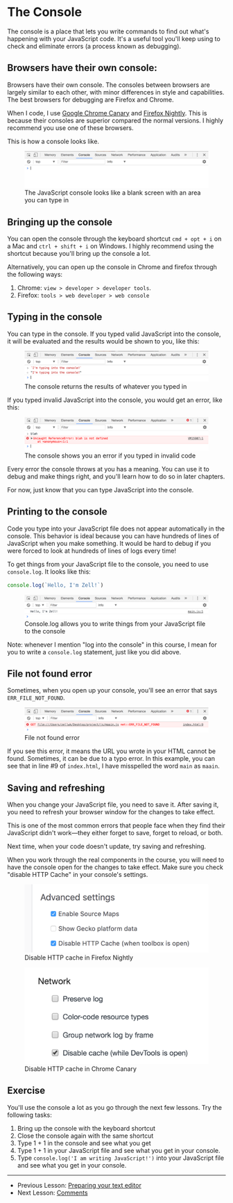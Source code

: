 # The Console

The console is a place that lets you write commands to find out what's happening with your JavaScript code. It's a useful tool you'll keep using to check and eliminate errors (a process known as debugging).

## Browsers have their own console:

Browsers have their own console. The consoles between browsers are largely similar to each other, with minor differences in style and capabilities. The best browsers for debugging are Firefox and Chrome.

When I code, I use [Google Chrome Canary](https://www.google.com/chrome/browser/canary.html) and [Firefox Nightly](https://www.mozilla.org/en-US/firefox/channel/desktop/). This is because their consoles are superior compared the normal versions. I highly recommend you use one of these browsers.

This is how a console looks like.

<figure>
  <img src="../../images/js-basics/console/console.png" alt="The JavaScript console looks like a blank screen with an area you can type in">
  <figcaption>The JavaScript console looks like a blank screen with an area you can type in</figcaption>
</figure>


## Bringing up the console

You can open the console through the keyboard shortcut `cmd + opt + i` on a Mac and `ctrl + shift + i` on Windows. I highly recommend using the shortcut because you'll bring up the console a lot.

Alternatively, you can open up the console in Chrome and firefox through the following ways:

1. Chrome: `view > developer > developer tools`.
2. Firefox: `tools > web developer > web console`

## Typing in the console

You can type in the console. If you typed valid JavaScript into the console, it will be evaluated and the results would be shown to you, like this:

<figure>
  <img src="../../images/js-basics/console/console-valid.png" alt="The console returns the results of whatever you typed in">
  <figcaption>The console returns the results of whatever you typed in</figcaption>
</figure>

If you typed invalid JavaScript into the console, you would get an error, like this:

<figure>
  <img src="../../images/js-basics/console/console-invalid.png" alt="The console shows you an error if you typed in invalid code">
  <figcaption>The console shows you an error if you typed in invalid code</figcaption>
</figure>

Every error the console throws at you has a meaning. You can use it to debug and make things right, and you'll learn how to do so in later chapters.

For now, just know that you can type JavaScript into the console.

## Printing to the console

Code you type into your JavaScript file does not appear automatically in the console. This behavior is ideal because you can have hundreds of lines of JavaScript when you make something. It would be hard to debug if you were forced to look at hundreds of lines of logs every time!

To get things from your JavaScript file to the console, you need to use `console.log`. It looks like this:

```js
console.log(`Hello, I'm Zell!`)
```

<figure>
  <img src="../../images/js-basics/console/console-log.png" alt="Console.log allows you to write things from your JavaScript file to the console">
  <figcaption>Console.log allows you to write things from your JavaScript file to the console</figcaption>
</figure>

Note: whenever I mention "log into the console" in this course, I mean for you to write a `console.log` statement, just like you did above.

## File not found error

Sometimes, when you open up your console, you'll see an error that says `ERR_FILE_NOT_FOUND`.

<figure>
  <img src="../../images/js-basics/console/not-found.png" alt="File not found error">
  <figcaption>File not found error</figcaption>
</figure>

If you see this error, it means the URL you wrote in your HTML cannot be found. Sometimes, it can be due to a typo error. In this example, you can see that in line #9 of `index.html`, I have misspelled the word `main` as `maain`.

## Saving and refreshing

When you change your JavaScript file, you need to save it. After saving it, you need to refresh your browser window for the changes to take effect.

This is one of the most common errors that people face when they find their JavaScript didn't work—they either forget to save, forget to reload, or both.

Next time, when your code doesn't update, try saving and refreshing.

When you work through the real components in the course, you will need to have the console open for the changes to take effect. Make sure you check "disable HTTP Cache" in your console's settings.

<figure>
  <img src="../../images/js-basics/console/cache-firefox.png" alt="Check 'dispable HTTP cache' under advanced settings">
  <figcaption>Disable HTTP cache in Firefox Nightly</figcaption>
</figure>

<figure>
  <img src="../../images/js-basics/console/cache-chrome.png" alt="Check 'dispable cache' under network settings">
  <figcaption>Disable HTTP cache in Chrome Canary</figcaption>
</figure>

## Exercise

You'll use the console a lot as you go through the next few lessons. Try the following tasks:

1. Bring up the console with the keyboard shortcut
2. Close the console again with the same shortcut
3. Type 1 + 1 in the console and see what you get
4. Type 1 + 1 in your JavaScript file and see what you get in your console.
5. Type `console.log('I am writing JavaScript!')` into your JavaScript file and see what you get in your console.

---

- Previous Lesson: [Preparing your text editor](02.preparing-your-text-editor.md)
- Next Lesson: [Comments](04.comments)